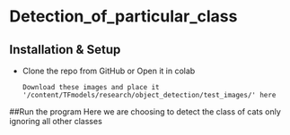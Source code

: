 # Detection_of_particular_class

## Installation & Setup
- Clone the repo from GitHub or Open it in colab
    ```
    Download these images and place it '/content/TFmodels/research/object_detection/test_images/' here
    ```
##Run the program 
Here we are choosing to detect the class of cats only ignoring all other classes 


